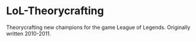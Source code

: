 # LoL-Theorycrafting
Theorycrafting new champions for the game League of Legends. Originally written 2010-2011.
